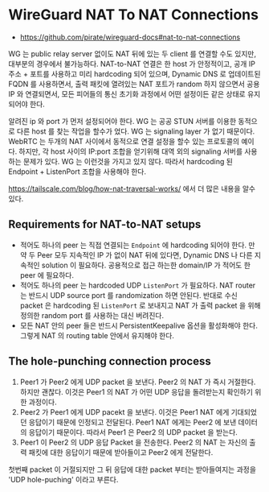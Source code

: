# WireGuard NAT To NAT Connections
* https://github.com/pirate/wireguard-docs#nat-to-nat-connections

WG 는 public relay server 없이도 NAT 뒤에 있는 두 client 를 연결할 수도 있지만,
대부분의 경우에서 불가능하다.
NAT-to-NAT 연결은 한 host 가 안정적이고,
공개 IP 주소 + 포트를 사용하고 미리 hardcoding 되어 있으며,
Dynamic DNS 로 업데이트된 FQDN 를 사용하면서,
출력 패킷에 열려있는 NAT 포트가 random 하지 않으면서 공용 IP 와 연결되면서,
모든 피어들의 통신 초기화 과정에서 어떤 설정이든 같은 상태로 유지되어야 한다.

알려진 ip 와 port 가 먼저 설정되어야 한다.
WG 는 공공 STUN 서버를 이용한 동적으로 다른 host 를 찾는 작업을 할수가 었다.
WG 는 signaling layer 가 없기 때문이다.
WebRTC 는 두개의 NAT 사이에서 동적으로 연결 설정을 할수 있는 프로토콜의 예이다.
하지만, 각 host 사이의 IP:port 조합을 얻기위해 대역 외의 signaling 서버를 사용하는 문제가 있다.
WG 는 이런것을 가지고 있지 않다.
따라서 hardcoding 된 Endpoint + ListenPort 조합을 사용해야 한다.

https://tailscale.com/blog/how-nat-traversal-works/ 에서 더 많은 내용을 알수 있다.

## Requirements for NAT-to-NAT setups
* 적어도 하나의 peer 는 직접 연결되는 `Endpoint` 에 hardcoding 되어야 한다. 만약 두 Peer 모두 지속적인 IP 가 없이 NAT 뒤에 있다면, Dynamic DNS 나 다른 지속적인 solution 이 필요하다. 공용적으로 접근 하는한 domain/IP 가 적어도 한 peer 에 필요하다.
* 적어도 하나의 peer 는 hardcoded UDP `ListenPort` 가 필요하다. NAT router 는 반드시 UDP source port 를 randomization 하면 안된다. 반대로 수신 packet 은 hardcoding 된 `ListenPort` 로 보내지고 NAT 가 출력 packet 을 위해 정의한 random port 를 사용하는 대신 버려진다.
* 모든 NAT 안의 peer 들은 반드시 PersistentKeepalive 옵션을 활성화해야 한다. 그렇게 NAT 의 routing table 안에서 유지해야 한다.

## The hole-punching connection process
1. Peer1 가 Peer2 에게 UDP packet 을 보낸다. Peer2 의 NAT 가 즉시 거절한다. 하지만 괜찮다. 이것은 Peer1 의 NAT 가 어떤 UDP 응답을 돌려받는지 확인하기 위한 과정이다.
1. Peer2 가 Peer1 에게 UDP pacekt 을 보낸다. 이것은 Peer1 NAT 에게 기대되었던 응답이기 때문에 인정되고 전달된다. Peer1 NAT 에게는 Peer2 에 보낸 데이터의 응답이기 때문이다. 따라서 Peer1 은 Peer2 의 UDP packet 을 받는다.
1. Peer1 이 Peer2 의 UDP 응답 Packet 을 전송한다. Peer2 의 NAT 는 자신의 출력 패킷에 대한 응답이기 때문에 받아들이고 Peer2 에게 전달한다.

첫번째 packet 이 거절되지만 그 뒤 응답에 대한 packet 부터는 받아들여지는 과정을 'UDP hole-puching' 이라고 부른다.


